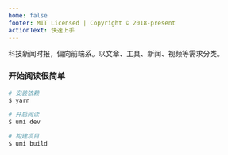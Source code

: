 ```yaml
---
home: false
footer: MIT Licensed | Copyright © 2018-present
actionText: 快速上手
---
```


科技新闻时报，偏向前端系。以文章、工具、新闻、视频等需求分类。

### 开始阅读很简单

```bash
# 安装依赖
$ yarn 

# 开启阅读
$ umi dev

# 构建项目
$ umi build
```
